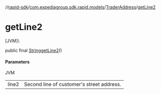 //[rapid-sdk](../../../index.md)/[com.expediagroup.sdk.rapid.models](../index.md)/[TraderAddress](index.md)/[getLine2](get-line2.md)

# getLine2

[JVM]\

public final [String](https://docs.oracle.com/javase/8/docs/api/java/lang/String.html)[getLine2](get-line2.md)()

#### Parameters

JVM

| | |
|---|---|
| line2 | Second line of customer's street address. |
